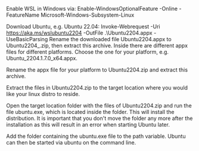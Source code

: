 Enable WSL in Windows via:
Enable-WindowsOptionalFeature -Online -FeatureName Microsoft-Windows-Subsystem-Linux

Download Ubuntu, e.g. Ubuntu 22.04:
Invoke-Webrequest -Uri https://aka.ms/wslubuntu2204 -OutFile .\Ubuntu2204.appx -UseBasicParsing
Rename the downloaded file Ubuntu2204.appx to Ubuntu2204_.zip, then extract this archive. Inside there are different appx files for different platforms. Choose the one for your platform, e.g. Ubuntu_2204.1.7.0_x64.appx.

Rename the appx file for your platform to Ubuntu2204.zip and extract this archive.

Extract the files in Ubuntu2204.zip to the target location where you would like your linux distro to reside.

Open the target location folder with the files of Ubuntu2204.zip and run the file ubuntu.exe, which is located inside the folder. This will install the distribution. It is important that you don't move the folder any more after the installation as this will result in an error when starting Ubuntu later.

Add the folder containing the ubuntu.exe file to the path variable. Ubuntu can then be started via ubuntu on the command line.
